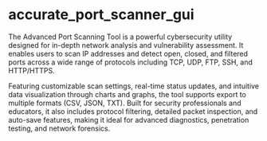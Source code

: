 # accurate_port_scanner_gui
The Advanced Port Scanning Tool is a powerful cybersecurity utility designed for in-depth network analysis and vulnerability assessment. 
It enables users to scan IP addresses and detect open, closed, and filtered ports across a wide range of protocols including TCP, UDP, FTP, SSH, and HTTP/HTTPS.

 Featuring customizable scan settings, real-time status updates, and intuitive data visualization through charts and graphs, the tool supports export to multiple formats (CSV, JSON, TXT). 
 Built for security professionals and educators, it also includes protocol filtering, detailed packet inspection, and auto-save features, making it ideal for advanced diagnostics, penetration testing, and network forensics.
